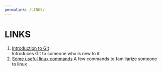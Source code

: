 ```yaml
---
permalink: /LINKS/
---
```


# LINKS

1. [Introduction to Git](https://www.youtube.com/watch?v=USjZcfj8yxE)<br>
Introduces Git to someone who is new to it
3. [Some useful linux commands](https://www.tutorialspoint.com/unix_commands/index.htm)
A few commands to familiarize someone to linux
